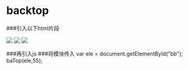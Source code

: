 # backtop
###引入以下html片段
    <div id="bb">
	<div id="li">
		<img src="images/t1.png">
		<img src="images/t2.png">
		<img src="images/t3.png">
	</div>
</div>
###再引入js
    <script src="js/backTop.min.js"></script>
###将模块传入
    var ele = document.getElementById("bb");
    baTop(ele,55);
